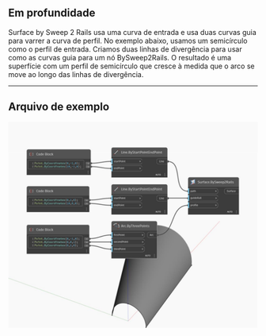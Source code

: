 ## Em profundidade
Surface by Sweep 2 Rails usa uma curva de entrada e usa duas curvas guia para varrer a curva de perfil. No exemplo abaixo, usamos um semicírculo como o perfil de entrada. Criamos duas linhas de divergência para usar como as curvas guia para um nó BySweep2Rails. O resultado é uma superfície com um perfil de semicírculo que cresce à medida que o arco se move ao longo das linhas de divergência.
___
## Arquivo de exemplo

![BySweep2Rails](./Autodesk.DesignScript.Geometry.Surface.BySweep2Rails_img.jpg)

